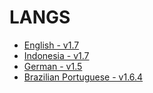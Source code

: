 # LANGS

* [English - v1.7](en/)
* [Indonesia - v1.7](id/)
* [German - v1.5](de/)
* [Brazilian Portuguese - v1.6.4](br/)

